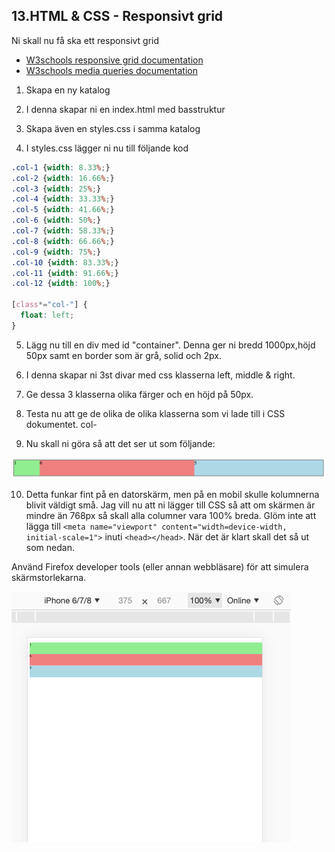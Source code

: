 ## 13.HTML & CSS - Responsivt grid

Ni skall nu få ska ett responsivt grid

* [W3schools responsive grid documentation](https://www.w3schools.com/css/css_rwd_grid.asp)
* [W3schools media queries documentation](https://www.w3schools.com/css/css_rwd_mediaqueries.asp)

1. Skapa en ny katalog

2. I denna skapar ni en index.html med basstruktur

3. Skapa även en styles.css i samma katalog

4. I styles.css lägger ni nu till följande kod

```CSS
.col-1 {width: 8.33%;}
.col-2 {width: 16.66%;}
.col-3 {width: 25%;}
.col-4 {width: 33.33%;}
.col-5 {width: 41.66%;}
.col-6 {width: 50%;}
.col-7 {width: 58.33%;}
.col-8 {width: 66.66%;}
.col-9 {width: 75%;}
.col-10 {width: 83.33%;}
.col-11 {width: 91.66%;}
.col-12 {width: 100%;}

[class*="col-"] {
  float: left;
}

```

5. Lägg nu till en div med id "container". Denna ger ni bredd 1000px,höjd 50px samt en border som är grå, solid och 2px.

6. I denna skapar ni 3st divar med css klasserna left, middle & right.

7. Ge dessa 3 klasserna olika färger och en höjd på 50px.

8. Testa nu att ge de olika de olika klasserna som vi lade till i CSS dokumentet. col-

9. Nu skall ni göra så att det ser ut som följande:

![12 column grid](media/12c.png "12 column grid")

10. Detta funkar fint på en datorskärm, men på en mobil skulle kolumnerna blivit väldigt små. Jag vill nu att ni lägger till CSS så att om skärmen är mindre än 768px så skall alla columner vara 100% breda. Glöm inte att lägga till ```<meta name="viewport" content="width=device-width, initial-scale=1">``` inuti ```<head></head>```. När det är klart skall det så ut som nedan.

Använd Firefox developer tools (eller annan webbläsare) för att simulera skärmstorlekarna.

![Media Queries](media/mediaQ.png "Media Queries")

